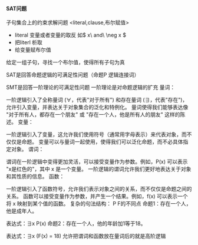 #### SAT问题

子句集合上的约束求解问题
    <literal,clause,布尔赋值>

* literal 变量或者变量的取反 如$ x\  and\ \neg x $
* 把literl 析取
* 给变量赋布尔值

给定一组子句，寻找一个布尔值，使得所有子句为真


SAT是回答命题逻辑的可满足性问题（命题P 逻辑连接词）

SMT是回答一阶理论的可满足性问题 一阶理论是对命题逻辑的扩充
量词：

一阶逻辑引入了全称量词 (∀，代表"对于所有") 和存在量词 (∃，代表"存在")，允许引入变量，并表达关于对象集合的泛化和特例化。
量词使得我们能够表达像 "对于所有人，都存在一个朋友" 或 "存在一个人，他是所有人的朋友" 这样的陈述。
变量：

一阶逻辑引入了变量，这允许我们使用符号（通常用字母表示）来代表对象，而不仅仅是命题。
变量可以与量词一起使用，使得我们可以泛化命题，而不必具体指定对象。
谓词：

谓词在一阶逻辑中变得更加灵活，可以接受变量作为参数。例如，P(x) 可以表示 "x是红色的"，其中 x 是一个变量。
一阶逻辑的谓词允许我们更好地表达关于对象和其性质的信息。
函数：

一阶逻辑引入了函数符号，允许我们表示对象之间的关系，而不仅仅是命题之间的关系。
函数可以接受变量作为参数，并产生一个结果。例如，f(x) 可以表示一个将 x 映射到某个值的函数。
复杂的句法结构：
P F的不同点
命题1：存在一个人，他是成年人。

表达式：∃x P(x)
命题2：存在一个人，他的年龄加1等于18。

表达式：∃x (F(x) = 18)
允许把谓词和函数放在量词后的就是高阶逻辑